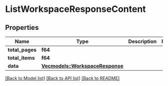 # ListWorkspaceResponseContent

## Properties

Name | Type | Description | Notes
------------ | ------------- | ------------- | -------------
**total_pages** | **f64** |  | 
**total_items** | **f64** |  | 
**data** | [**Vec<models::WorkspaceResponse>**](WorkspaceResponse.md) |  | 

[[Back to Model list]](../README.md#documentation-for-models) [[Back to API list]](../README.md#documentation-for-api-endpoints) [[Back to README]](../README.md)


